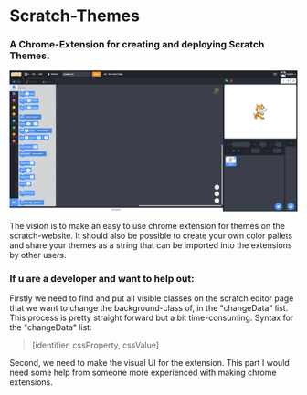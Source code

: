# Scratch-Themes
### A Chrome-Extension for creating and deploying Scratch Themes.
![Theme Preveiw](https://raw.githubusercontent.com/Andreto/Scratch-Themes/master/git-assets/ScratchDarkTheme.PNG)

The vision is to make an easy to use chrome extension for themes on the scratch-website. It should also be possible to create your own color pallets and share your themes as a string that can be imported into the extensions by other users.

### If u are a developer and want to help out:
Firstly we need to find and put all visible classes on the scratch editor page that we want to change the background-class of, in the "changeData" list. This process is pretty straight forward but a bit time-consuming. Syntax for the "changeData" list:
>[identifier, cssProperty, cssValue]

Second, we need to make the visual UI for the extension. This part I would need some help from someone more experienced with making chrome extensions.
